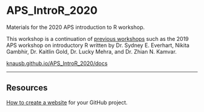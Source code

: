 # APS_IntroR_2020
Materials for the 2020 APS introduction to R workshop.

This workshop is a continuation of [previous workshops](https://github.com/everhartlab/APS_IntroR_2019) such as the 2019 APS workshop on introductory R written by Dr. Sydney E. Everhart, Nikita Gambhir, Dr. Kaitlin Gold, Dr. Lucky Mehra, and Dr. Zhian N. Kamvar.

[knausb.github.io/APS_IntroR_2020/docs](knausb.github.io/APS_IntroR_2020/docs/)


---

## Resources

[How to create a website](https://pages.github.com/) for your GitHub project.

